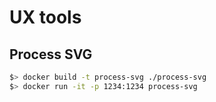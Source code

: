 # UX tools

## Process SVG 

```bash
$> docker build -t process-svg ./process-svg 
$> docker run -it -p 1234:1234 process-svg
```
